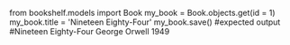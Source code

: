from bookshelf.models import Book
my_book = Book.objects.get(id = 1)
my_book.title = 'Nineteen Eighty-Four'
my_book.save()
#expected output #Nineteen Eighty-Four George Orwell 1949